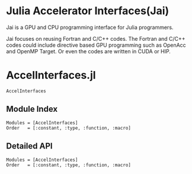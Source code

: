 # Julia Accelerator Interfaces(Jai)

Jai is a GPU and CPU programming interface for Julia programmers.

Jai focuses on reusing Fortran and C/C++ codes. The Fortran and C/C++ codes could include directive based GPU programming such as OpenAcc and OpenMP Target. Or even the codes are written in CUDA or HIP.

# AccelInterfaces.jl

```@docs
AccelInterfaces
```

## Module Index

```@index
Modules = [AccelInterfaces]
Order   = [:constant, :type, :function, :macro]
```
## Detailed API

```@autodocs
Modules = [AccelInterfaces]
Order   = [:constant, :type, :function, :macro]
```
